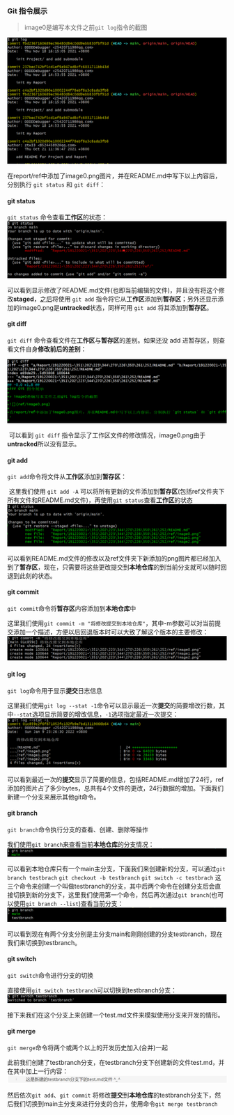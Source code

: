 ### Git 指令展示

> image0是编写本文件之前`git log`指令的截图

![](ref/image0.png)

​		在report/ref中添加了image0.png图片，并在README.md中写下以上内容后，分别执行 ``git status`` 和 ``git diff``：

#### git status		

`git status` 命令查看**工作区**的状态：![](ref/image1.png)

​		可以看到显示修改了README.md文件(也即当前编辑的文件)，并且没有将这个修改**staged**，[之后](#git%20add)将使用 `git add` 指令将它从**工作区**添加到**暂存区**；另外还显示添加的image0.png是**untracked**状态，同样可用 `git add` 将其添加到**暂存区**。

#### git diff

`git diff` 命令查看文件在**工作区**与**暂存区**的差别。如果还没 add 进暂存区，则查看文件自身**修改前后的差别**：

![](ref/image2.png)

​		可以看到 `git diff` 指令显示了工作区文件的修改情况，image0.png由于**untracked**所以没有显示。

#### git add

`git add`命令将文件从**工作区**添加到**暂存区**：

​		这里我们使用 `git add -A` 可以将所有更新的文件添加到**暂存区**(包括ref文件夹下所有文件和README.md文件)，再使用`git status`查看**工作区**的状态![](ref/image3.png)

​		可以看到README.md文件的修改以及ref文件夹下新添加的png图片都已经加入到了**暂存区**，现在，只需要将这些更改提交到**本地仓库**的到当前分支就可以随时回退到此刻的状态。

#### git commit

`git commit`命令将**暂存区**内容添加到**本地仓库**中

​		这里我们使用`git commit -m "将修改提交到本地仓库"`，其中-m参数可以对当前提交添加一个描述，方便以后回退版本时可以大致了解这个版本的主要修改：![](ref/image4.png)

#### git log

`git log`命令用于显示**提交**日志信息

​		这里我们使用`git log --stat -1`命令可以显示最近一次**提交**的简要增改行数，其中`--stat`选项显示简要的增改信息，`-1`选项指定最近一次提交：![](ref/image5.png)

​		可以看到最近一次的**提交**显示了简要的信息，包括README.md增加了24行，ref添加的图片占了多少bytes，总共有4个文件的更改，24行数据的增加。下面我们新建一个分支来展示其他git命令。

#### git branch

`git branch`命令执行分支的查看、创建、删除等操作

​		我们使用`git branch`来查看当前**本地仓库**的分支情况：![](ref/image6.png)

可以看到本地仓库只有一个main主分支，下面我们来创建新的分支，可以通过`git branch testbrach` `git checkout -b testbranch` `git switch -c testbrach` 这三个命令来创建一个叫做testbranch的分支，其中后两个命令在创建分支后会直接切换到新的分支下，这里我们使用第一个命令，然后再次通过`git branch`(也可以使用`git branch --list`)查看当前分支：![](ref/image7.png)

可以看到现在有两个分支分别是主分支main和刚刚创建的分支testbranch，现在我们来切换到testbranch。

#### git switch

`git switch`命令进行分支的切换

​		直接使用`git switch testbranch`可以切换到testbranch分支：![](ref\image8.png)

接下来我们在这个分支上来创建一个test.md文件来模拟使用分支来开发的情形。

#### git merge

`git merge`命令将两个或两个以上的开发历史加入(合并)一起

​		此前我们创建了testbranch分支，在testbranch分支下创建新的文件test.md，并在其中加上一行内容：![](ref\image9.png)

然后依次`git add`、`git commit` 将修改**提交**到**本地仓库**的testbranch分支下，然后我们切换到main主分支来进行分支的合并，使用命令`git merge testbranch`